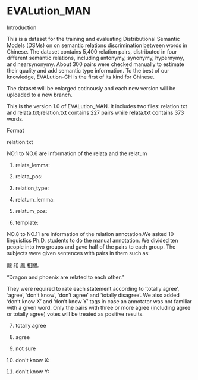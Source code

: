 # EVALution_MAN
Introduction

  This is a dataset for the training and evaluating Distributional Semantic Models (DSMs) on on semantic relations discrimination between words in Chinese. The dataset contains 5,400 relation pairs, distributed in four different semantic relations, including antonymy, synonymy, hypernymy, and nearsynonymy. About 300 pairs were checked manually to estimate their quality and add semantic type information. To the best of our knowledge, EVALution-CH is the first of its kind for Chinese.

  The dataset will be enlarged cotinously and each new version will be uploaded to a new branch.

  This is the version 1.0 of EVALution_MAN. It includes two files: relation.txt and relata.txt;relation.txt contains 227 pairs while relata.txt contains 373 words.

Format

relation.txt

  NO.1 to NO.6 are information of the relata and the relatum
  
1) relata_lemma:

2) relata_pos:

3) relation_type:

4) relatum_lemma:

5) relatum_pos:

6) template:

  NO.8 to NO.11 are information of the relation annotation.We asked 10 linguistics Ph.D. students to do the manual annotation.
We divided ten people into two groups and gave half of the pairs to each group. The subjects were given sentences with pairs in them such as:

  龍 和 鳳 相關。
  
  “Dragon and phoenix are related to each other.”
  
  They were required to rate each statement according to ‘totally agree’, ‘agree’, ‘don’t know’, ‘don’t agree’ and ‘totally disagree’. We also added ‘don’t know X’ and ‘don’t know Y’ tags in case an annotator was not familiar with a given word. Only the pairs with three or more agree (including agree or totally agree) votes will be treated as positive results.
  
7) totally agree
8) agree
9) not sure

10) don't know X:

11) don't know Y:








